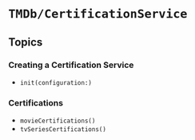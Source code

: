 # ``TMDb/CertificationService``

## Topics

### Creating a Certification Service

- ``init(configuration:)``

### Certifications

- ``movieCertifications()``
- ``tvSeriesCertifications()``
